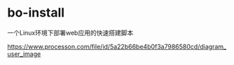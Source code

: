 # bo-install
一个Linux环境下部署web应用的快速搭建脚本


https://www.processon.com/file/id/5a22b66be4b0f3a7986580cd/diagram_user_image

